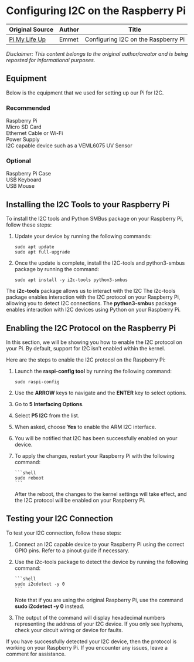 # Configuring I2C on the Raspberry Pi

| Original Source                                           | Author | Title                               |
| --------------------------------------------------------- | ------ | ----------------------------------- |
| [Pi My Life Up](https://pimylifeup.com/raspberry-pi-i2c/) | Emmet  | Configuring I2C on the Raspberry Pi |

_Disclaimer: This content belongs to the original author/creator and is being reposted for informational purposes._

## Equipment

Below is the equipment that we used for setting up our Pi for I2C.

### Recommended

Raspberry Pi  
Micro SD Card  
Ethernet Cable or Wi-Fi  
Power Supply  
I2C capable device such as a VEML6075 UV Sensor

### Optional

Raspberry Pi Case  
USB Keyboard  
USB Mouse

## Installing the I2C Tools to your Raspberry Pi

To install the I2C tools and Python SMBus package on your Raspberry Pi, follow these steps:

1. Update your device by running the following commands:

    ```shell
    sudo apt update
    sudo apt full-upgrade
    ```

2. Once the update is complete, install the I2C-tools and python3-smbus package by running the command:

    ```shell
    sudo apt install -y i2c-tools python3-smbus
    ```

The **i2c-tools** package allows us to interact with the I2C The i2c-tools package enables interaction with the I2C protocol on your Raspberry Pi, allowing you to detect I2C connections. The **python3-smbu**s package enables interaction with I2C devices using Python on your Raspberry Pi.

## Enabling the I2C Protocol on the Raspberry Pi

In this section, we will be showing you how to enable the I2C protocol on your Pi. By default, support for I2C isn’t enabled within the kernel.

Here are the steps to enable the I2C protocol on the Raspberry Pi:

1.  Launch the **raspi-config tool** by running the following command:

    ```shell
    sudo raspi-config
    ```

2.  Use the **ARROW** keys to navigate and the **ENTER** key to select options.

3.  Go to **5 Interfacing Options**.

4.  Select **P5 I2C** from the list.

5.  When asked, choose **Yes** to enable the ARM I2C interface.

6.  You will be notified that I2C has been successfully enabled on your device.

7.  To apply the changes, restart your Raspberry Pi with the following command:

        ```shell
        sudo reboot
        ```

    After the reboot, the changes to the kernel settings will take effect, and the I2C protocol will be enabled on your Raspberry Pi.

## Testing your I2C Connection

To test your I2C connection, follow these steps:

1.  Connect an I2C capable device to your Raspberry Pi using the correct GPIO pins. Refer to a pinout guide if necessary.

2.  Use the i2c-tools package to detect the device by running the following command:

        ```shell
        sudo i2cdetect -y 0
        ```

    Note that if you are using the original Raspberry Pi, use the command **sudo i2cdetect -y 0** instead.

3.  The output of the command will display hexadecimal numbers representing the address of your I2C device. If you only see hyphens, check your circuit wiring or device for faults.

If you have successfully detected your I2C device, then the protocol is working on your Raspberry Pi. If you encounter any issues, leave a comment for assistance.
